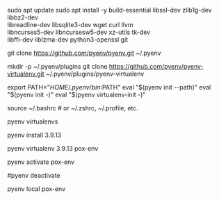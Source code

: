 sudo apt update
sudo apt install -y build-essential libssl-dev zlib1g-dev libbz2-dev \
                    libreadline-dev libsqlite3-dev wget curl llvm \
                    libncurses5-dev libncursesw5-dev xz-utils tk-dev \
                    libffi-dev liblzma-dev python3-openssl git

git clone https://github.com/pyenv/pyenv.git ~/.pyenv

mkdir -p ~/.pyenv/plugins
git clone https://github.com/pyenv/pyenv-virtualenv.git ~/.pyenv/plugins/pyenv-virtualenv

export PATH="$HOME/.pyenv/bin:$PATH"
eval "$(pyenv init --path)"
eval "$(pyenv init -)"
eval "$(pyenv virtualenv-init -)"

source ~/.bashrc  # or ~/.zshrc, ~/.profile, etc.

pyenv virtualenvs

pyenv install 3.9.13

pyenv virtualenv 3.9.13 pox-env

pyenv activate pox-env

#pyenv deactivate

pyenv local pox-env

